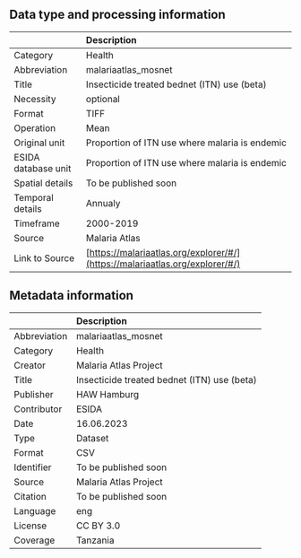 ## Data type and processing information 

|                     | Description                                                                  |
|:--------------------|:-----------------------------------------------------------------------------|
| Category            | Health                                                                       |
| Abbreviation        | malariaatlas_mosnet                                                          |
| Title               | Insecticide treated bednet (ITN) use (beta)                                  |
| Necessity           | optional                                                                     |
| Format              | TIFF                                                                         |
| Operation           | Mean                                                                         |
| Original unit       | Proportion of ITN use where malaria is endemic                               |
| ESIDA database unit | Proportion of ITN use where malaria is endemic                               |
| Spatial details     | To be published soon                                                         |
| Temporal details    | Annualy                                                                      |
| Timeframe           | 2000-2019                                                                    |
| Source              | Malaria Atlas                                                                |
| Link to Source      | [https://malariaatlas.org/explorer/#/](https://malariaatlas.org/explorer/#/) |

## Metadata information 

|              | Description                                 |
|:-------------|:--------------------------------------------|
| Abbreviation | malariaatlas_mosnet                         |
| Category     | Health                                      |
| Creator      | Malaria Atlas Project                       |
| Title        | Insecticide treated bednet (ITN) use (beta) |
| Publisher    | HAW Hamburg                                 |
| Contributor  | ESIDA                                       |
| Date         | 16.06.2023                                  |
| Type         | Dataset                                     |
| Format       | CSV                                         |
| Identifier   | To be published soon                        |
| Source       | Malaria Atlas Project                       |
| Citation     | To be published soon                        |
| Language     | eng                                         |
| License      | CC BY 3.0                                   |
| Coverage     | Tanzania                                    |